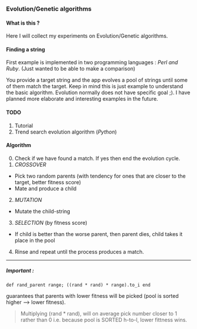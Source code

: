 ### Evolution/Genetic algorithms

#### What is this ?

Here I will collect my experiments on Evolution/Genetic algorithms.

#### Finding a string

First example is implemented in two programming languages : *Perl and Ruby*. (Just wanted to be able to make a comparison)

You provide a target string and the app evolves a pool of strings until some of them match the target.
Keep in mind this is just example to understand the basic algorithm. Evolution normally does not have specific goal ;).
I have planned more elaborate and interesting examples in the future.

#### TODO

1. Tutorial
2. Trend search evolution algorithm (*Python*)

#### Algorithm

0. Check if we have found a match. If yes then end the evolution cycle.
1. *CROSSOVER*
  - Pick two random parents (with tendency for ones that are closer to the target, better fitness score)
  - Mate and produce a child
2. *MUTATION*
  - Mutate the child-string
3. *SELECTION* (by fitness score)
  - If child is better than the worse parent, then parent dies, child takes it place in the pool
4. Rinse and repeat until the process produces a match.

-----

##### Important :
```
def rand_parent range; ((rand * rand) * range).to_i end
```

guarantees that parents with lower fitness will be picked (pool is sorted higher --> lower fitness).

> Multiplying (rand * rand), will on average pick number closer to 1 rather than 0 i.e. because pool is SORTED h-to-l, lower fittness wins.

